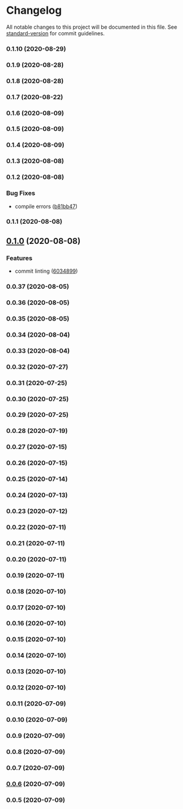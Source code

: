# Changelog

All notable changes to this project will be documented in this file. See [standard-version](https://github.com/conventional-changelog/standard-version) for commit guidelines.

### 0.1.10 (2020-08-29)

### 0.1.9 (2020-08-28)

### 0.1.8 (2020-08-28)

### 0.1.7 (2020-08-22)

### 0.1.6 (2020-08-09)

### 0.1.5 (2020-08-09)

### 0.1.4 (2020-08-09)

### 0.1.3 (2020-08-08)

### 0.1.2 (2020-08-08)


### Bug Fixes

* compile errors ([b81bb47](https://github.com/QuantumlyTangled/Monstercat.ts/commit/b81bb47f2672e7c0eef1f2d61dfe96dc880facc4))

### 0.1.1 (2020-08-08)

## [0.1.0](https://github.com/QuantumlyTangled/Monstercat.ts/compare/v0.0.37...v0.1.0) (2020-08-08)


### Features

* commit linting ([6034899](https://github.com/QuantumlyTangled/Monstercat.ts/commit/6034899cd99c55878cd52bd70c276f0170ac9b9a))

### 0.0.37 (2020-08-05)

### 0.0.36 (2020-08-05)

### 0.0.35 (2020-08-05)

### 0.0.34 (2020-08-04)

### 0.0.33 (2020-08-04)

### 0.0.32 (2020-07-27)

### 0.0.31 (2020-07-25)

### 0.0.30 (2020-07-25)

### 0.0.29 (2020-07-25)

### 0.0.28 (2020-07-19)

### 0.0.27 (2020-07-15)

### 0.0.26 (2020-07-15)

### 0.0.25 (2020-07-14)

### 0.0.24 (2020-07-13)

### 0.0.23 (2020-07-12)

### 0.0.22 (2020-07-11)

### 0.0.21 (2020-07-11)

### 0.0.20 (2020-07-11)

### 0.0.19 (2020-07-11)

### 0.0.18 (2020-07-10)

### 0.0.17 (2020-07-10)

### 0.0.16 (2020-07-10)

### 0.0.15 (2020-07-10)

### 0.0.14 (2020-07-10)

### 0.0.13 (2020-07-10)

### 0.0.12 (2020-07-10)

### 0.0.11 (2020-07-09)

### 0.0.10 (2020-07-09)

### 0.0.9 (2020-07-09)

### 0.0.8 (2020-07-09)

### 0.0.7 (2020-07-09)

### [0.0.6](https://github.com/QuantumlyTangled/Monstercat.ts/compare/v0.0.5...v0.0.6) (2020-07-09)

### 0.0.5 (2020-07-09)
